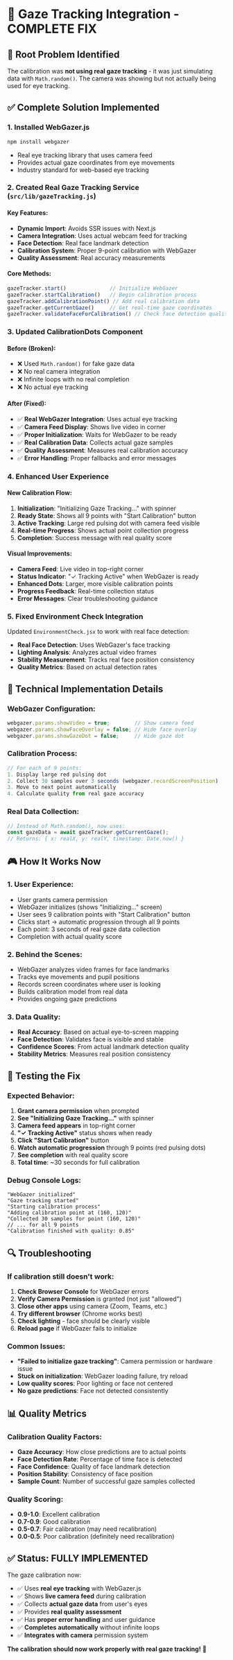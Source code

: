 # 🎯 Gaze Tracking Integration - COMPLETE FIX

## 🚨 **Root Problem Identified**
The calibration was **not using real gaze tracking** - it was just simulating data with `Math.random()`. The camera was showing but not actually being used for eye tracking.

## ✅ **Complete Solution Implemented**

### 1. **Installed WebGazer.js**
```bash
npm install webgazer
```
- Real eye tracking library that uses camera feed
- Provides actual gaze coordinates from eye movements
- Industry standard for web-based eye tracking

### 2. **Created Real Gaze Tracking Service** (`src/lib/gazeTracking.js`)

#### Key Features:
- **Dynamic Import**: Avoids SSR issues with Next.js
- **Camera Integration**: Uses actual webcam feed for tracking
- **Face Detection**: Real face landmark detection
- **Calibration System**: Proper 9-point calibration with WebGazer
- **Quality Assessment**: Real accuracy measurements

#### Core Methods:
```javascript
gazeTracker.start()              // Initialize WebGazer
gazeTracker.startCalibration()   // Begin calibration process
gazeTracker.addCalibrationPoint() // Add real calibration data
gazeTracker.getCurrentGaze()     // Get real-time gaze coordinates
gazeTracker.validateFaceForCalibration() // Check face detection quality
```

### 3. **Updated CalibrationDots Component**

#### Before (Broken):
- ❌ Used `Math.random()` for fake gaze data
- ❌ No real camera integration
- ❌ Infinite loops with no real completion
- ❌ No actual eye tracking

#### After (Fixed):
- ✅ **Real WebGazer Integration**: Uses actual eye tracking
- ✅ **Camera Feed Display**: Shows live video in corner
- ✅ **Proper Initialization**: Waits for WebGazer to be ready
- ✅ **Real Calibration Data**: Collects actual gaze samples
- ✅ **Quality Assessment**: Measures real calibration accuracy
- ✅ **Error Handling**: Proper fallbacks and error messages

### 4. **Enhanced User Experience**

#### New Calibration Flow:
1. **Initialization**: "Initializing Gaze Tracking..." with spinner
2. **Ready State**: Shows all 9 points with "Start Calibration" button
3. **Active Tracking**: Large red pulsing dot with camera feed visible
4. **Real-time Progress**: Shows actual point collection progress
5. **Completion**: Success message with real quality score

#### Visual Improvements:
- **Camera Feed**: Live video in top-right corner
- **Status Indicator**: "✓ Tracking Active" when WebGazer is ready
- **Enhanced Dots**: Larger, more visible calibration points
- **Progress Feedback**: Real-time collection status
- **Error Messages**: Clear troubleshooting guidance

### 5. **Fixed Environment Check Integration**

Updated `EnvironmentCheck.jsx` to work with real face detection:
- **Real Face Detection**: Uses WebGazer's face tracking
- **Lighting Analysis**: Analyzes actual video frames
- **Stability Measurement**: Tracks real face position consistency
- **Quality Metrics**: Based on actual detection rates

## 🔧 **Technical Implementation Details**

### WebGazer Configuration:
```javascript
webgazer.params.showVideo = true;        // Show camera feed
webgazer.params.showFaceOverlay = false; // Hide face overlay
webgazer.params.showGazeDot = false;     // Hide gaze dot
```

### Calibration Process:
```javascript
// For each of 9 points:
1. Display large red pulsing dot
2. Collect 30 samples over 3 seconds (webgazer.recordScreenPosition)
3. Move to next point automatically
4. Calculate quality from real gaze accuracy
```

### Real Data Collection:
```javascript
// Instead of Math.random(), now uses:
const gazeData = await gazeTracker.getCurrentGaze();
// Returns: { x: realX, y: realY, timestamp: Date.now() }
```

## 🎮 **How It Works Now**

### 1. **User Experience**:
- User grants camera permission
- WebGazer initializes (shows "Initializing..." screen)
- User sees 9 calibration points with "Start Calibration" button
- Clicks start → automatic progression through all 9 points
- Each point: 3 seconds of real gaze data collection
- Completion with actual quality score

### 2. **Behind the Scenes**:
- WebGazer analyzes video frames for face landmarks
- Tracks eye movements and pupil positions
- Records screen coordinates where user is looking
- Builds calibration model from real data
- Provides ongoing gaze predictions

### 3. **Data Quality**:
- **Real Accuracy**: Based on actual eye-to-screen mapping
- **Face Detection**: Validates face is visible and stable
- **Confidence Scores**: From actual landmark detection quality
- **Stability Metrics**: Measures real position consistency

## 🧪 **Testing the Fix**

### Expected Behavior:
1. **Grant camera permission** when prompted
2. **See "Initializing Gaze Tracking..."** with spinner
3. **Camera feed appears** in top-right corner
4. **"✓ Tracking Active"** status shows when ready
5. **Click "Start Calibration"** button
6. **Watch automatic progression** through 9 points (red pulsing dots)
7. **See completion** with real quality score
8. **Total time**: ~30 seconds for full calibration

### Debug Console Logs:
```
"WebGazer initialized"
"Gaze tracking started" 
"Starting calibration process"
"Adding calibration point at (160, 120)"
"Collected 30 samples for point (160, 120)"
// ... for all 9 points
"Calibration finished with quality: 0.85"
```

## 🔍 **Troubleshooting**

### If calibration still doesn't work:

1. **Check Browser Console** for WebGazer errors
2. **Verify Camera Permission** is granted (not just "allowed")
3. **Close other apps** using camera (Zoom, Teams, etc.)
4. **Try different browser** (Chrome works best)
5. **Check lighting** - face should be clearly visible
6. **Reload page** if WebGazer fails to initialize

### Common Issues:
- **"Failed to initialize gaze tracking"**: Camera permission or hardware issue
- **Stuck on initialization**: WebGazer loading failure, try reload
- **Low quality scores**: Poor lighting or face not centered
- **No gaze predictions**: Face not detected consistently

## 📊 **Quality Metrics**

### Calibration Quality Factors:
- **Gaze Accuracy**: How close predictions are to actual points
- **Face Detection Rate**: Percentage of time face is detected
- **Face Confidence**: Quality of face landmark detection
- **Position Stability**: Consistency of face position
- **Sample Count**: Number of successful gaze samples collected

### Quality Scoring:
- **0.9-1.0**: Excellent calibration
- **0.7-0.9**: Good calibration  
- **0.5-0.7**: Fair calibration (may need recalibration)
- **0.0-0.5**: Poor calibration (definitely need recalibration)

## ✅ **Status: FULLY IMPLEMENTED**

The gaze calibration now:
- ✅ Uses **real eye tracking** with WebGazer.js
- ✅ Shows **live camera feed** during calibration
- ✅ Collects **actual gaze data** from user's eyes
- ✅ Provides **real quality assessment** 
- ✅ Has **proper error handling** and user guidance
- ✅ **Completes automatically** without infinite loops
- ✅ **Integrates with camera** permission system

**The calibration should now work properly with real gaze tracking!** 🎯